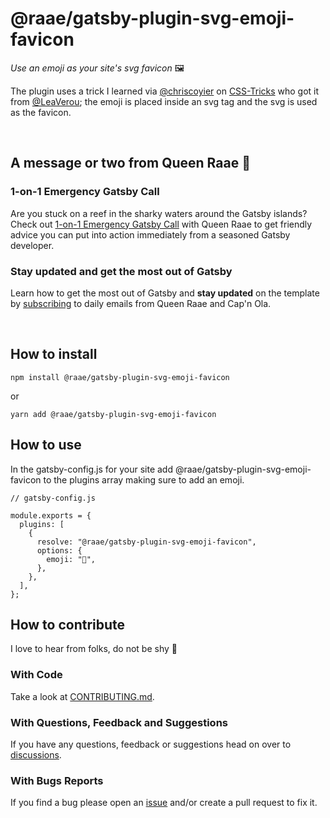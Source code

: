 # @raae/gatsby-plugin-svg-emoji-favicon

_Use an emoji as your site's svg favicon_ 🖼

The plugin uses a trick I learned via [@chriscoyier](https://twitter.com/chriscoyier) on [CSS-Tricks](https://css-tricks.com/emojis-as-favicons/) who got it from [@LeaVerou](https://twitter.com/LeaVerou/status/1241619866475474946); the emoji is placed inside an svg tag and the svg is used as the favicon.

&nbsp;

## A message or two from Queen Raae 👑

### 1-on-1 Emergency Gatsby Call

Are you stuck on a reef in the sharky waters around the Gatsby islands? Check out [1-on-1 Emergency Gatsby Call](https://queen.raae.codes/gatsby-emergency/) with Queen Raae to get friendly advice you can put into action immediately from a seasoned Gatsby developer.

### Stay updated and get the most out of Gatsby

Learn how to get the most out of Gatsby and **stay updated** on the template by [subscribing](https://queen.raae.codes/emails/?utm_source=readme&utm_campaign=svg-emoji-favicon) to daily emails from Queen Raae and Cap'n Ola.

&nbsp;

## How to install

`npm install @raae/gatsby-plugin-svg-emoji-favicon`

or

`yarn add @raae/gatsby-plugin-svg-emoji-favicon`

## How to use

In the gatsby-config.js for your site add @raae/gatsby-plugin-svg-emoji-favicon to the plugins array making sure to add an emoji.

```
// gatsby-config.js

module.exports = {
  plugins: [
    {
      resolve: "@raae/gatsby-plugin-svg-emoji-favicon",
      options: {
        emoji: "🥳",
      },
    },
  ],
};
```

## How to contribute

I love to hear from folks, do not be shy 🎉

### With Code

Take a look at [CONTRIBUTING.md](https://github.com/queen-raae/gatsby-plugin-let-it-snow/blob/main/CONTRIBUTING.md).

### With Questions, Feedback and Suggestions

If you have any questions, feedback or suggestions head on over to [discussions](https://github.com/queen-raae/gatsby-plugin-svg-emoji-favicon/discussions).

### With Bugs Reports

If you find a bug please open an [issue](https://github.com/queen-raae/gatsby-plugin-svg-emoji-favicon/issues) and/or create a pull request to fix it.
